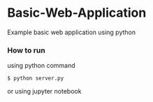 # Basic-Web-Application
Example basic web application using python

### How to run
using python command
```shell
$ python server.py
```
or using jupyter notebook
